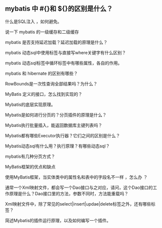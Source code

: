 ## mybatis 中 #{}和 ${}的区别是什么？





什么是SQL注入 ，如何避免。

说一下 mybatis 的一级缓存和二级缓存

mybatis 是否支持延迟加载？延迟加载的原理是什么？

mybatis 动态sql中使用标签与直接写where关键字有什么区别？

mybatis 动态sql标签中循环标签中有哪些属性，各自的作用。

mybatis 和 hibernate 的区别有哪些？

RowBounds是一次性查询全部结果吗？为什么？

MyBatis 定义的接口，怎么找到实现的？

Mybatis的底层实现原理。

Mybatis是如何进行分页的？分页插件的原理是什么？

Mybatis执行批量插入，能返回数据库主键列表吗？

Mybatis都有哪些Executor执行器？它们之间的区别是什么？

Mybatis动态sql有什么用？执行原理？有哪些动态sql？

mybatis有几种分页方式？

MyBatis框架的优点和缺点

使用MyBatis框架，当实体类中的属性名和表中的字段名不一样 ，怎么办 ？

通常一个Xml映射文件，都会写一个Dao接口与之对应，请问，这个Dao接口的工作原理是什么？Dao接口里的方法，参数不同时，方法能重载吗？

Xml映射文件中，除了常见的select|insert|updae|delete标签之外，还有哪些标签？

简述Mybatis的插件运行原理，以及如何编写一个插件。